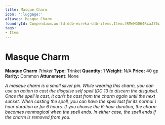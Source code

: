 ```yaml
---
title: Masque Charm
icon: ':luggage:'
aliases: Masque Charm
foundryId: Compendium.world.ddb-eureka-ddb-items.Item.4RMeMG064RxaJ76c
tags:
- Item
---
```


# Masque Charm

**Masque Charm**
_Trinket_
**Type:** Trinket
**Quantity:** 1
**Weight:** N/A
**Price:** 40 gp
**Rarity:** Common
**Attunement:** None

*A *masque charm* is a small silver pin. While wearing this charm, you can use an action to cast the disguise self spell (DC 13 to discern the disguise). Once the spell is cast, it can’t be cast from the charm again until the next sunset. When casting the spell, you can have the spell last for its normal 1 hour duration or for 6 hours. If you choose the 6-hour duration, the charm becomes nonmagical when the spell ends. In either case, the spell ends if the charm is removed from you.*